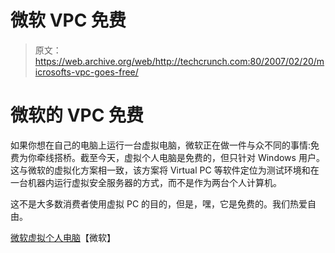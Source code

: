 # 微软 VPC 免费

> 原文：<https://web.archive.org/web/http://techcrunch.com:80/2007/02/20/microsofts-vpc-goes-free/>

# 微软的 VPC 免费

如果你想在自己的电脑上运行一台虚拟电脑，微软正在做一件与众不同的事情:免费为你牵线搭桥。截至今天，虚拟个人电脑是免费的，但只针对 Windows 用户。这与微软的虚拟化方案相一致，该方案将 Virtual PC 等软件定位为测试环境和在一台机器内运行虚拟安全服务器的方式，而不是作为两台个人计算机。

这不是大多数消费者使用虚拟 PC 的目的，但是，嘿，它是免费的。我们热爱自由。

[微软虚拟个人电脑](https://web.archive.org/web/20201205235326/http://www.microsoft.com/windows/products/winfamily/virtualpc/default.mspx)【微软】